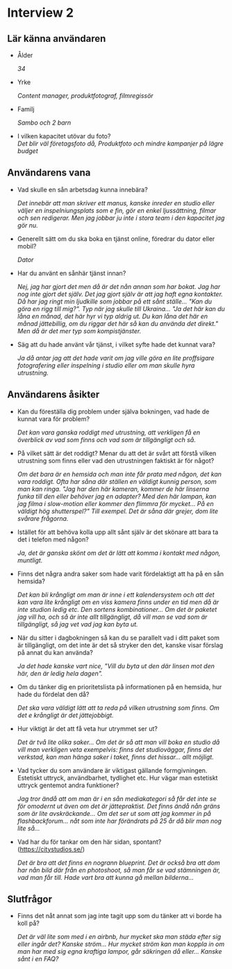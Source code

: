 # Interview 2

## Lär känna användaren

+ Ålder

    *34* 

+ Yrke
    
    *Content manager, produktfotograf, filmregissör* 
+ Familj
    
    *Sambo och 2 barn* 

+ I vilken kapacitet utövar du foto?  
    *Det blir väl företagsfoto då, Produktfoto och mindre kampanjer på lägre budget*

## Användarens vana

+ Vad skulle en sån arbetsdag kunna innebära? 

    *Det innebär att man skriver ett manus, kanske inreder en studio eller väljer en inspelniungsplats som e fin, gör en enkel ljussättning, filmar och sen redigerar. Men jag jobbar ju inte i stora team i den kapacitet jag gör nu.* 

+ Generellt sätt om du ska boka en tjänst online, föredrar du dator eller mobil? 

    *Dator* 

+ Har du använt en sånhär tjänst innan? 

    *Nej, jag har gjort det men då är det nån annan som har bokat. Jag har nog inte gjort det själv. Det jag gjort själv är att jag haft egna kontakter. Då har jag ringt min ljudkille som jobbar på ett sånt ställe... "Kan du göra en rigg till mig?". Typ när jag skulle till Ukraina... "Ja det här kan du låna en månad, det här hyr vi typ aldrig ut. Du kan låna det här en månad jättebillig, om du riggar det här så kan du använda det direkt." Men då är det mer typ som kompistjänster.*

+ Säg att du hade använt vår tjänst, i vilket syfte hade det kunnat vara? 

    *Ja då antar jag att det hade varit om jag ville göra en lite proffsigare fotografering eller inspelning i studio eller om man skulle hyra utrustning.*  


## Användarens åsikter
+ Kan du föreställa dig problem under själva bokningen, vad hade de kunnat vara för problem? 

    *Det kan vara ganska roddigt med utrustning, att verkligen få en överblick av vad som finns och vad som är tillgängligt och så.*

+ På vilket sätt är det roddigt? Menar du att det är svårt att förstå vilken utrustning som finns eller vad den utrustningen faktiskt är för något? 

    *Om det bara är en hemsida och man inte får prata med någon, det kan vara roddigt. Ofta har såna där ställen en väldigt kunnig person, som man kan ringa. "Jag har den här kameran, kommer de här linserna funka till den eller behöver jag en adapter? Med den här lampan, kan jag filma i slow-motion eller kommer den flimmra för mycket... På en väldigt hög shutterspel?" Till exempel. Det är såna där grejer, dom lite svårare frågorna.* 

+ Istället för att behöva kolla upp allt sånt själv är det skönare att bara ta det i telefon med någon? 

    *Ja, det är ganska skönt om det är lätt att komma i kontakt med någon, muntligt.* 

+ Finns det några andra saker som hade varit fördelaktigt att ha på en sån hemsida? 

    *Det kan bli krångligt om man är inne i ett kalendersystem och att det kan vara lite krångligt om en viss kamera finns under en tid men då är inte studion ledig etc. Den sortens kombinationer... Om det är paketet jag vill ha, och så är inte allt tillgängligt, då vill man se vad som är tillgängligt, så jag vet vad jag kan byta ut.*

+ När du sitter i dagbokningen så kan du se parallelt vad i ditt paket som är tillgängligt, om det inte är det så stryker den det, kanske visar förslag på annat du kan använda? 

    *Ja det hade kanske vart nice, "Vill du byta ut den där linsen mot den här, den är ledig hela dagen".*
 

+ Om du tänker dig en prioritetslista på informationen på en hemsida, hur hade du fördelat den då? 

    *Det ska vara väldigt lätt att ta reda på vilken utrustning som finns. Om det e krångligt är det jättejobbigt.* 

+ Hur viktigt är det att få veta hur utrymmet ser ut?

    *Det är två lite olika saker... Om det är så att man vill boka en studio då vill man verkligen veta exempelvis: finns det studioväggar, finns det verkstad, kan man hänga saker i taket, finns det hissar... allt möjligt.* 

+ Vad tycker du som användare är viktigast gällande formgivningen. Estetiskt uttryck, användbarhet, tydlighet etc. Hur vägar man estetiskt uttryck gentemot andra funktioner?

    *Jag tror ändå att om man är i en sån mediakategori så får det inte se för omodernt ut även om det är jättepraktist. Det finns ändå nån gräns som är lite avskräckande... Om det ser ut som att jag kommer in på flashbackforum... nåt som inte har förändrats på 25 år då blir man nog lite så...*

+ Vad har du för tankar om den här sidan, spontant? (https://citystudios.se/)

    *Det är bra att det finns en nogrann blueprint. Det är också bra att dom har nån bild där från en photoshoot, så man får se vad stämningen är, vad man får till. Hade vart bra att kunna gå mellan bilderna...* 

## Slutfrågor

+ Finns det nåt annat som jag inte tagit upp som du tänker att vi borde ha koll på? 

    *Det är väl lite som med i en airbnb, hur mycket ska man städa efter sig eller ingår det? Kanske ström... Hur mycket ström kan man koppla in om man har med sig egna kraftiga lampor, går säkringen då eller... Kanske sånt i en FAQ?*

